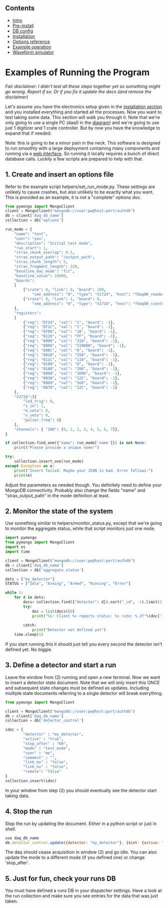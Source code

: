 ## Contents
* [Intro](index.md) 
* [Pre-install](prerequisites.md) 
* [DB config](databases.md) 
* [Installation](installation.md) 
* [Options reference](daq_options.md) 
* [Example operation](how_to_run.md)
* [Waveform simulator](fax.md)

# Examples of Running the Program

*Fair disclaimer: I didn't test all these steps together yet so something might go wrong. Report if so. Or if you fix it update the docs (and remove the disclaimer)*

Let's assume you have the electronics setup given in the [installation section](installation.md) and you installed everything and started all the processes. Now you want to test taking some data. This section will walk you through it. Note that we're only going to use a single PC (daq0 in the [diagram](installation.md)) and we're going to use just 1 digitizer and 1 crate controller. But by now you have the knowledge to expand that if needed.

Note: this is going to be a minor pain in the neck. This software is designed to run smoothly with a large deployment containing many components and running via a [web interface](https://github.com/coderdj/nodiaq). So running it locally requires a bunch of direct database calls. Luckily a few scripts are prepared to help with that.

## 1. Create and insert an options file

Refer to the example script helpers/set_run_mode.py. These settings are unlikely to cause crashes, but also unlikely to be exactly what you want. This is provided as an example, it is not a "complete" options doc.

```python
from pymongo import MongoClient
client = MongoClient("mongodb://user:pw@host:port/authdb")
db = client['daq_db_name']
collection = db['options']

run_mode = {
    "name": "test",
    "user": "you",
    "description": "Initial test mode",
    "run_start": 1,
    "strax_chunk_overlap": 0.5,
    "strax_output_path": "/output_path",
    "strax_chunk_length": 5,
    "strax_fragment_length": 220,
    "baseline_dac_mode": "fit",
    "baseline_value": 16000,
    "boards":
    [
        {"crate": 0, "link": 0, "board": 100,
            "vme_address": "0", "type": "V1724", "host": "fdaq00_reader_0"},
        {"crate": 0, "link": 1, "board": 0,
            "vme_address": "0", "type": "V2718", "host": "fdaq00_ccontol_0"}
    ],
    "registers":
    [
        {"reg": "EF24", "val": "1", "board": -1},
        {"reg": "EF1C", "val": "1", "board": -1},
        {"reg": "EF00", "val": "10", "board": -1},
        {"reg": "8120", "val": "FF", "board": -1},
        {"reg": "8000", "val": "310", "board": -1},
        {"reg": "8080", "val": "310000", "board": -1},
        {"reg": "800C", "val": "A", "board": -1},
        {"reg": "8020", "val": "258", "board": -1},
        {"reg": "811C", "val": "110", "board": -1},
        {"reg": "8100", "val": "0", "board": -1},
        {"reg": "81A0", "val": "200", "board": -1},
        {"reg": "8098", "val": "1000", "board": -1},
        {"reg": "8038", "val": "12C", "board": -1},
        {"reg": "8060", "val": "3e8", "board": -1},
        {"reg": "8078", "val": "12C", "board": -1}
    ],
    "V2718":[{
        "led_trig": 0, 
        "s_in": 1, 
        "m_veto": 0, 
        "n_veto": 0, 
        "pulser_freq": 0}
    ],
    "channels": { "100": [0, 1, 2, 3, 4, 5, 6, 7]},
}

if collection.find_one({"name": run_mode['name']}) is not None:
    print("Please provide a unique name!")

try:
    collection.insert_one(run_mode)
except Exception as e:
    print("Insert failed. Maybe your JSON is bad. Error follows:")
    print(e)
```

Adjust the parameters as needed though. You definitely need to define your MongoDB connectivity. Probably also change the fields "name" and "strax_output_path" in the mode definition at least.

## 2. Monitor the state of the system

Use something similar to helpers/monitor_status.py, except that we're going to monitor the aggregate status, while that script monitors just one node.

```python
import pymongo
from pymongo import MongoClient
import os
import time

client = MongoClient("mongodb://user:pw@host:port/authdb")
db = client['daq_db_name']
collection = db['aggregate_status']

dets = ["my_detector"]
STATUS = ["Idle", "Arming", "Armed", "Running", "Error"]

while 1:
    for d in dets:
        docs= collection.find({"detector": d}).sort("_id", -1).limit(1)
        try: 
            doc = list(docs)[0]
            print("%s: Client %s reports status: %s rate: %.2f"%(doc['_id'].generation_time,
                                                                        doc['host'], STATUS[doc['status']], doc['rate']))
        catch:
            print("Detector not defined yet")
    time.sleep(1)
```

If you start running this it should just tell you every second the detector isn't defined yet. No biggie.

## 3. Define a detector and start a run

Leave the window from (2) running and open a new terminal. Now we want to insert a detector state document. Note that we will only insert this ONCE and subsequent state changes must be defined as updates. Including multiple state documents referring to a single detector will break everything.

```python
from pymongo import MongoClient

client = MongoClient("mongodb://user:pw@host:port/authdb")
db = client['daq_db_name']
collection = db['detector_control']

idoc = { 
        "detector" : "my_detector", 
        "active" : "true",
        "stop_after" : "60",
        "mode" : "test_mode",
        "user" : "me",
        "comment" : "",
        "link_mv" : "false",
        "link_nv" : "false",
        "remote": "false"
} 
collection.insert(idoc)
```

In your window from step (2) you should eventually see the detector start taking data.

## 4. Stop the run

Stop the run by updating the document. Either in a python script or just in shell.

```javascript
use daq_db_name
db.detector_control.update({detector: "my_detector"}, {$set: {active: "false"}})
```
The daq should cease acquisition in window (2) and go idle. You can also update the mode to a different mode (if you defined one) or change 'stop_after'.

## 5. Just for fun, check your runs DB

You must have defined a runs DB in your dispatcher settings. Have a look at the run collection and make sure you see entries for the data that was just taken.

